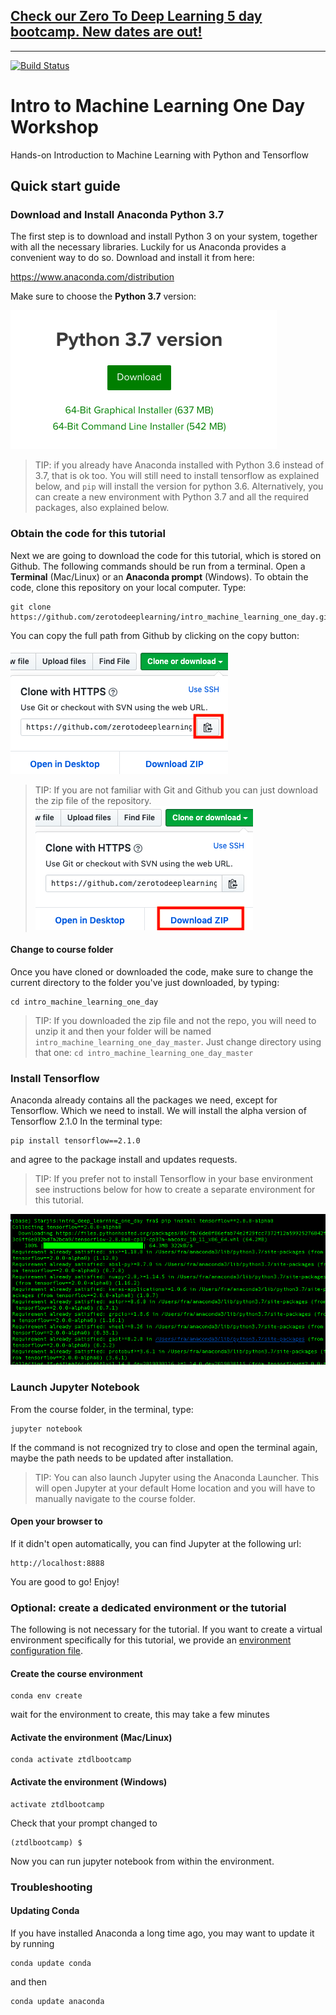 ## [Check our Zero To Deep Learning 5 day bootcamp. New dates are out!](https://www.zerotodeeplearning.com/?utm_source=github.com&utm_medium=affiliate&utm_campaign=https%3A%2F%2Fgithub.com%2Fzerotodeeplearning%2Fintro_machine_learning_one_day&utm_content=README.md)
------

[![Build Status](https://travis-ci.org/zerotodeeplearning/intro_machine_learning_one_day.svg?branch=master)](https://travis-ci.org/zerotodeeplearning/intro_machine_learning_one_day)


# Intro to Machine Learning One Day Workshop

Hands-on Introduction to Machine Learning with Python and Tensorflow


## Quick start guide

### Download and Install Anaconda Python 3.7

The first step is to download and install Python 3 on your system, together with all the necessary libraries. Luckily for us Anaconda provides a convenient way to do so. Download and install it from here:

https://www.anaconda.com/distribution


Make sure to choose the **Python 3.7** version:

![](./assets/anaconda_download.png)

> TIP: if you already have Anaconda installed with Python 3.6 instead of 3.7, that is ok too. You will still need to install tensorflow as explained below, and `pip` will install the version for python 3.6. Alternatively, you can create a new environment with Python 3.7 and all the required packages, also explained below.

### Obtain the code for this tutorial
Next we are going to download the code for this tutorial, which is stored on Github. The following commands should be run from a terminal. Open a **Terminal** (Mac/Linux) or an **Anaconda prompt** (Windows). To obtain the code, clone this repository on your local computer. Type:
```
git clone https://github.com/zerotodeeplearning/intro_machine_learning_one_day.git
```
You can copy the full path from Github by clicking on the copy button:

![](./assets/github_download_1.png)

> TIP: If you are not familiar with Git and Github you can just download the zip file of the repository.
![](./assets/github_download_2.png)


#### Change to course folder
Once you have cloned or downloaded the code, make sure to change the current directory to the folder you've just downloaded, by typing:
```
cd intro_machine_learning_one_day
```

> TIP: If you downloaded the zip file and not the repo, you will need to unzip it and then your folder will be named `intro_machine_learning_one_day_master`. Just change directory using that one: `cd intro_machine_learning_one_day_master`


### Install Tensorflow
Anaconda already contains all the packages we need, except for Tensorflow. Which we need to install. We will install the alpha version of Tensorflow 2.1.0 In the terminal type:
```
pip install tensorflow==2.1.0
```
and agree to the package install and updates requests.

> TIP: If you prefer not to install Tensorflow in your base environment see instructions below for how to create a separate environment for this tutorial.

![](./assets/install_tensorflow.png)

### Launch Jupyter Notebook

From the course folder, in the terminal, type:
```
jupyter notebook
```
If the command is not recognized try to close and open the terminal again, maybe the path needs to be updated after installation.

> TIP: You can also launch Jupyter using the Anaconda Launcher. This will open Jupyter at your default Home location and you will have to manually navigate to the course folder.

#### Open your browser to

If it didn't open automatically, you can find Jupyter at the following url:
```
http://localhost:8888
```

You are good to go! Enjoy!




### Optional: create a dedicated environment or the tutorial
The following is not necessary for the tutorial. If you want to create a virtual environment specifically for this tutorial, we provide an [environment configuration file](environment.yml).
#### Create the course environment
```
conda env create
```
wait for the environment to create, this may take a few minutes

#### Activate the environment (Mac/Linux)
```
conda activate ztdlbootcamp
```

#### Activate the environment (Windows)
```
activate ztdlbootcamp
```

Check that your prompt changed to

```
(ztdlbootcamp) $
```

Now you can run jupyter notebook from within the environment.


### Troubleshooting

#### Updating Conda

If you have installed Anaconda a long time ago, you may want to update it by running

```
conda update conda
```

and then

```
conda update anaconda
```
